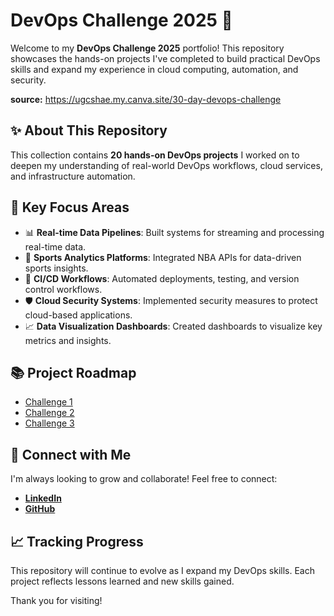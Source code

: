 # DevOps Challenge 2025 🚀

Welcome to my **DevOps Challenge 2025** portfolio! This repository showcases the hands-on projects I've completed to build practical DevOps skills and expand my experience in cloud computing, automation, and security.

**source:** https://ugcshae.my.canva.site/30-day-devops-challenge

## ✨ About This Repository
This collection contains **20 hands-on DevOps projects** I worked on to deepen my understanding of real-world DevOps workflows, cloud services, and infrastructure automation.

## 🌟 Key Focus Areas
- 📊 **Real-time Data Pipelines**: Built systems for streaming and processing real-time data.
- 🏀 **Sports Analytics Platforms**: Integrated NBA APIs for data-driven sports insights.
- 🔄 **CI/CD Workflows**: Automated deployments, testing, and version control workflows.
- 🛡️ **Cloud Security Systems**: Implemented security measures to protect cloud-based applications.
- 📈 **Data Visualization Dashboards**: Created dashboards to visualize key metrics and insights.

## 📚 Project Roadmap

- [Challenge 1](https://github.com/Etmy03/DevOps-Challenge1)
- [Challenge 2](https://github.com/Etmy03/DevOps-Challenge2)
- [Challenge 3](https://github.com/Etmy03/DevOps-Challenge3)
<!--
- [**Challenge 4**](https://github.com/Etmy03/DevOps-Challenge4)
- [**Challenge 5**](https://github.com/Etmy03/DevOps-Challenge5)
- [**Challenge 6**](https://github.com/Etmy03/DevOps-Challenge6)
- [**Challenge 7**](https://github.com/Etmy03/DevOps-Challenge7)
- [**Challenge 8**](https://github.com/Etmy03/DevOps-Challenge8)
- [**Challenge 9**](https://github.com/Etmy03/DevOps-Challenge9)
- [**Challenge 10**](https://github.com/Etmy03/DevOps-Challenge10)
- [**Challenge 11**](https://github.com/Etmy03/DevOps-Challenge11)
- [**Challenge 12**](https://github.com/Etmy03/DevOps-Challenge12)
- [**Challenge 13**](https://github.com/Etmy03/DevOps-Challenge13)
- [**Challenge 14**](https://github.com/Etmy03/DevOps-Challenge14)
- [**Challenge 15**](https://github.com/Etmy03/DevOps-Challenge15)
- [**Challenge 16**](https://github.com/Etmy03/DevOps-Challenge16)
- [**Challenge 17**](https://github.com/Etmy03/DevOps-Challenge17)
- [**Challenge 18**](https://github.com/Etmy03/DevOps-Challenge18)
- [**Challenge 19**](https://github.com/Etmy03/DevOps-Challenge19)
- [**Challenge 20**](https://github.com/Etmy03/DevOps-Challenge20)
-->
    

## 📢 Connect with Me
I'm always looking to grow and collaborate! Feel free to connect:
- **[LinkedIn](https://www.linkedin.com/in/etmybarbosa)**
- **[GitHub]([https://github.com/your-username](https://github.com/Etmy03))**

## 📈 Tracking Progress
This repository will continue to evolve as I expand my DevOps skills. Each project reflects lessons learned and new skills gained.

Thank you for visiting!

